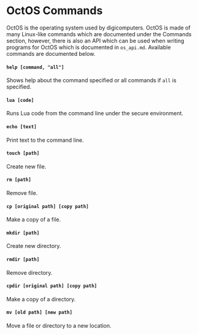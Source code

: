 # OctOS Commands
OctOS is the operating system used by digicomputers. OctOS is made of many Linux-like commands which are documented under the Commands section, however, there is also an API which can be used when writing programs for OctOS which is documented in `os_api.md`. Available commands are documented below.

#### `help [command, "all"]`
Shows help about the command specified or all commands if `all` is specified.

#### `lua [code]`
Runs Lua code from the command line under the secure environment.

#### `echo [text]`
Print text to the command line.

#### `touch [path]`
Create new file.

#### `rm [path]`
Remove file.

#### `cp [original path] [copy path]`
Make a copy of a file.

#### `mkdir [path]`
Create new directory.

#### `rmdir [path]`
Remove directory.

#### `cpdir [original path] [copy path]`
Make a copy of a directory.

#### `mv [old path] [new path]`
Move a file or directory to a new location.